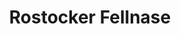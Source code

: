 ---
title: "Rostocker Fellnase"
url: /rostock/rostocker-fellnase-kistenmacherstrasse/
shop: Tiere
---